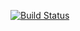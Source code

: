 [![Build Status](https://travis-ci.org/yikwing/Blog.svg?branch=master)](https://travis-ci.org/yikwing/Blog)